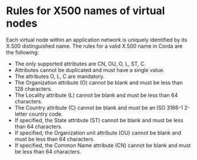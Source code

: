 # Rules for X500 names of virtual nodes

Each virtual node within an application network is uniquely identified by its X.500 distinguished name. 
The rules for a valid X.500 name in Corda are the following:
* The only supported attributes are CN, OU, O, L, ST, C.
* Attributes cannot be duplicated and must have a single value.
* The attributes O, L, C are mandatory.
* The Organization attribute (O) cannot be blank and must be less than 128 characters.
* The Locality attribute (L) cannot be blank and must be less than 64 characters.
* The Country attribute (C) cannot be blank and must be an ISO 3166-1 2-letter country code.
* If specified, the State attribute (ST) cannot be blank and must be less than 64 characters.
* If specified, the Organization unit attribute (OU) cannot be blank and must be less than 64 characters.
* If specified, the Common Name attribute (CN) cannot be blank and must be less than 64 characters.